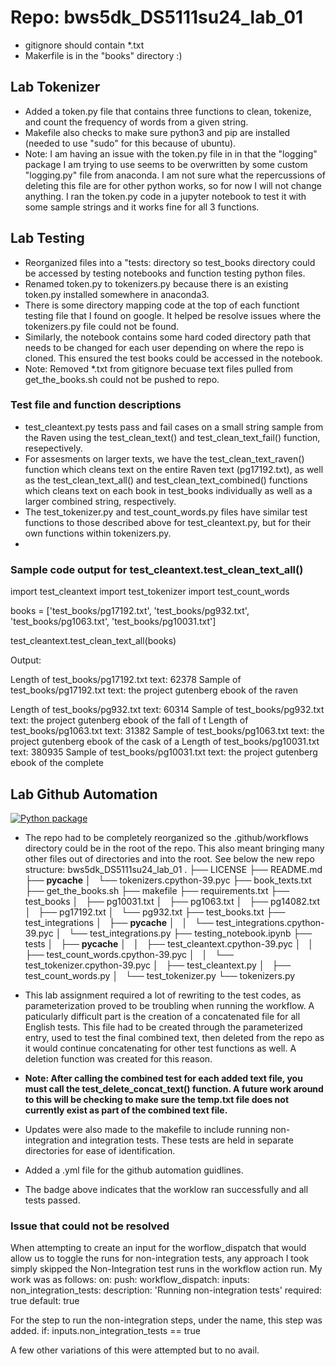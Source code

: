  # Repo: bws5dk_DS5111su24_lab_01
- gitignore should contain *.txt  
- Makerfile is in the "books" directory :)
  
## Lab Tokenizer  
- Added a token.py file that contains three functions to clean, tokenize, and count the frequency of words from a given string.
- Makefile also checks to make sure python3 and pip are installed (needed to use "sudo" for this because of ubuntu).
- Note: I am having an issue with the token.py file in in that the "logging" package I am trying to use seems to be overwritten by some custom "logging.py" file from anaconda. I am not sure what the repercussions of deleting this file are for other python works, so for now I will not change anything. I ran the token.py code in a jupyter notebook to test it with some sample strings and it works fine for all 3 functions.

## Lab Testing  
- Reorganized files into a "tests: directory so test_books directory could be accessed by testing notebooks and function testing python files.
- Renamed token.py to tokenizers.py because there is an existing token.py installed somewhere in anaconda3.
- There is some directory mapping code at the top of each functiont testing file that I found on google. It helped be resolve issues where the tokenizers.py file could not be found.
- Similarly, the notebook contains some hard coded directory path that needs to be changed for each user depending on where the repo is cloned. This ensured the test books could be accessed in the notebook.
- Note: Removed *.txt from gitignore becuase text files pulled from get_the_books.sh could not be pushed to repo.
  
### Test file and function descriptions
- test_cleantext.py tests pass and fail cases on a small string sample from the Raven using the test_clean_text() and test_clean_text_fail() function, resepectively.
- For assesments on larger texts, we have the test_clean_text_raven() function which cleans text on the entire Raven text (pg17192.txt), as well as the test_clean_text_all() and test_clean_text_combined() functions which cleans text on each book in test_books individually as well as a larger combined string, respectively.
- The test_tokenizer.py and test_count_words.py files have similar test functions to those described above for test_cleantext.py, but for their own functions within tokenizers.py.
- 
### Sample code output for test_cleantext.test_clean_text_all()  
  import test_cleantext
  import test_tokenizer
  import test_count_words
  
  books = ['test_books/pg17192.txt',
      'test_books/pg932.txt',
      'test_books/pg1063.txt',
      'test_books/pg10031.txt']
  
  test_cleantext.test_clean_text_all(books)
  
Output:
  
  Length of test_books/pg17192.txt text: 62378
  Sample of test_books/pg17192.txt text: ﻿the project gutenberg ebook of the raven
     
  Length of test_books/pg932.txt text: 60314
  Sample of test_books/pg932.txt text: ﻿the project gutenberg ebook of the fall of t
  Length of test_books/pg1063.txt text: 31382
  Sample of test_books/pg1063.txt text: ﻿the project gutenberg ebook of the cask of a
  Length of test_books/pg10031.txt text: 380935
  Sample of test_books/pg10031.txt text: ﻿the project gutenberg ebook of the complete 

  ## Lab Github Automation
  [![Python package](https://github.com/vinylrishi/bws5dk_DS5111su24_lab_01/actions/workflows/validations.yml/badge.svg?branch=WEEK-05%2Fgithub_automation)](https://github.com/vinylrishi/bws5dk_DS5111su24_lab_01/actions/workflows/validations.yml)

  - The repo had to be completely reorganized so the .github/workflows directory could be in the root of the repo. This also meant bringing many other files out of directories and into the root. See below the new repo structure:
bws5dk_DS5111su24_lab_01
.
├── LICENSE
├── README.md
├── __pycache__
│   └── tokenizers.cpython-39.pyc
├── book_texts.txt
├── get_the_books.sh
├── makefile
├── requirements.txt
├── test_books
│   ├── pg10031.txt
│   ├── pg1063.txt
│   ├── pg14082.txt
│   ├── pg17192.txt
│   └── pg932.txt
├── test_books.txt
├── test_integrations
│   ├── __pycache__
│   │   └── test_integrations.cpython-39.pyc
│   └── test_integrations.py
├── testing_notebook.ipynb
├── tests
│   ├── __pycache__
│   │   ├── test_cleantext.cpython-39.pyc
│   │   ├── test_count_words.cpython-39.pyc
│   │   └── test_tokenizer.cpython-39.pyc
│   ├── test_cleantext.py
│   ├── test_count_words.py
│   └── test_tokenizer.py
└── tokenizers.py

  - This lab assignment required a lot of rewriting to the test codes, as parameterization proved to be troubling when running the workflow. A paticularly difficult part is the creation of a concatenated file for all English tests. This file had to be created through the parameterized  entry, used to test the final combined text, then deleted from the repo as it would continue concatenating for other test functions as well. A deletion function was created for this reason.
  - **Note: After calling the combined test for each added text file, you must call the test_delete_concat_text() function. A future work around to this will be checking to make sure the temp.txt file does not currently exist as part of the combined text file.**
  - Updates were also made to the makefile to include running non-integration and integration tests. These tests are held in separate directories for ease of identification.
  - Added a .yml file for the github automation guidlines.
  - The badge above indicates that the worklow ran successfully and all tests passed.

  ### Issue that could not be resolved
  When attempting to create an input for the worflow_dispatch that would allow us to toggle the runs for non-integration tests, any approach I took simply skipped the Non-Integration test runs in the workflow action run. My work was as follows:
  on:
  push:
  workflow_dispatch:
    inputs:
      non_integration_tests:
        description: 'Running non-integration tests'
        required: true
        default: true
        
  For the step to run the non-integration steps, under the name, this step was added.
  if: inputs.non_integration_tests == true

  A few other variations of this were attempted but to no avail. 
